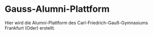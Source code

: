 # Gauss-Alumni-Plattform
Hier wird die Alumni-Plattform des Carl-Friedrich-Gauß-Gymnasiums Frankfurt (Oder) erstellt.
